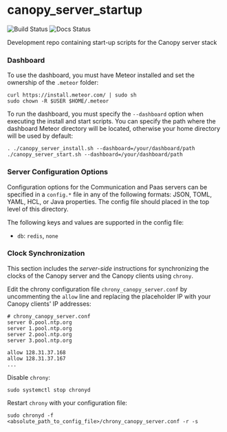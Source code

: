 # canopy_server_startup
![Build Status](https://travis-ci.org/canopy-ros/canopy_server_startup.svg?branch=master) ![Docs Status](http://readthedocs.org/projects/canopy-docs/badge/?version=latest)

Development repo containing start-up scripts for the Canopy server stack

### Dashboard
To use the dashboard, you must have Meteor installed and set the ownership of the `.meteor` folder:
```
curl https://install.meteor.com/ | sudo sh
sudo chown -R $USER $HOME/.meteor
```

To run the dashboard, you must specify the `--dashboard` option when executing the install and start scripts. You can specify the path where the dashboard Meteor directory will be located, otherwise your home directory will be used by default:
```
. ./canopy_server_install.sh --dashboard=/your/dashboard/path
./canopy_server_start.sh --dashboard=/your/dashboard/path
```
### Server Configuration Options
Configuration options for the Communication and Paas servers can be specified in a `config.*` file in any of the following formats: JSON, TOML, YAML, HCL, or Java properties. The config file should placed in the top level of this directory.

The following keys and values are supported in the config file:
- `db`: `redis`, `none`

### Clock Synchronization
This section includes the _server-side_ instructions for synchronizing the clocks of the Canopy server and the Canopy clients using `chrony`. 

Edit the chrony configuration file `chrony_canopy_server.conf` by uncommenting the `allow` line and replacing the placeholder IP with your Canopy clients' IP addresses:
```
# chrony_canopy_server.conf
server 0.pool.ntp.org
server 1.pool.ntp.org
server 2.pool.ntp.org
server 3.pool.ntp.org

allow 128.31.37.168
allow 128.31.37.167
...
```

Disable `chrony`:
```
sudo systemctl stop chronyd
```

Restart `chrony` with your configuration file:
```
sudo chronyd -f <absolute_path_to_config_file>/chrony_canopy_server.conf -r -s
```
